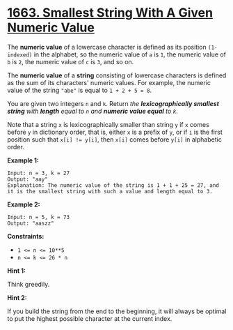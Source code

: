 # [1663. Smallest String With A Given Numeric Value](https://leetcode.com/problems/smallest-string-with-a-given-numeric-value/)

The **numeric value** of a lowercase character is defined as its position `(1-indexed)` in the alphabet, so the numeric value of `a` is `1`, the numeric value of `b` is `2`, the numeric value of `c` is `3`, and so on.

The **numeric value** of a **string** consisting of lowercase characters is defined as the sum of its characters' numeric values. For example, the numeric value of the string `"abe"` is equal to `1 + 2 + 5 = 8`.

You are given two integers `n` and `k`. Return _the **lexicographically smallest string** with **length** equal to `n` and **numeric value equal** to `k`_.

Note that a string `x` is lexicographically smaller than string `y` if `x` comes before `y` in dictionary order, that is, either `x` is a prefix of `y`, or if `i` is the first position such that `x[i] != y[i]`, then `x[i]` comes before `y[i]` in alphabetic order.

**Example 1:**

    Input: n = 3, k = 27
    Output: "aay"
    Explanation: The numeric value of the string is 1 + 1 + 25 = 27, and it is the smallest string with such a value and length equal to 3.

**Example 2:**

    Input: n = 5, k = 73
    Output: "aaszz"

**Constraints:**

- `1 <= n <= 10**5`
- `n <= k <= 26 * n`

**Hint 1:**

Think greedily.

**Hint 2:**

If you build the string from the end to the beginning, it will always be optimal to put the highest possible character at the current index.
